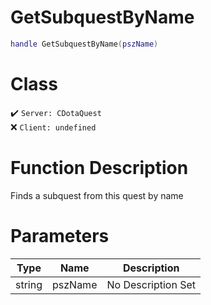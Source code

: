 # GetSubquestByName
```lua
handle GetSubquestByName(pszName)
```
# Class
✔️ `Server: CDotaQuest`  
❌ `Client: undefined`  

# Function Description
Finds a subquest from this quest by name
# Parameters
Type|Name|Description
--|--|--
string|pszName|No Description Set
